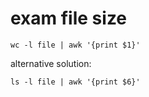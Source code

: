 exam file size
============

```
wc -l file | awk '{print $1}'
```

alternative solution:

```
ls -l file | awk '{print $6}'
```
